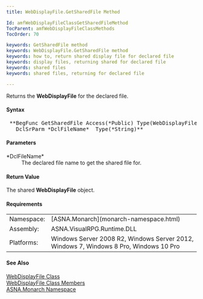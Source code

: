 ```yaml
---
title: WebDisplayFile.GetSharedFile Method

Id: amfWebDisplayFileClassGetSharedFileMethod
TocParent: amfWebDisplayFileClassMethods
TocOrder: 70

keywords: GetSharedFile method
keywords: WebDisplayFile.GetSharedFile method
keywords: how to, return shared display file for declared file
keywords: display files, returning shared for declared file
keywords: shared files
keywords: shared files, returning for declared file

---
```


Returns the **WebDisplayFile** for the declared file.

#### Syntax
<pre class="prettyprint"> **BegFunc GetSharedFile Access(*Public) Type(WebDisplayFile)
   DclSrParm *DclFileName*  Type(*String)** </pre>

#### Parameters
<dl>
        <dt>
 *DclFileName* 
        </dt>
        <dd>The declared file name to get the shared file for.</dd>
</dl>
<!--mine -->

#### Return Value
The shared **WebDisplayFile** object.
<!-- -->

#### Requirements
<table class="dttable" cellspacing="0" cellpadding="4" width="60%">
           <colgroup>
            <col width="15%" style="font-weight:bold" />
            <col width="85%" />
          </colgroup>
          <tr>
            <td>Namespace:</td>
            <td>[ASNA.Monarch](monarch-namespace.html)</td>
          </tr>
          <tr>
            <td>Assembly:</td>
            <td>ASNA.VisualRPG.Runtime.DLL</td>
          </tr>
         <tr>
            <td>Platforms:</td>
            <td>Windows Server 2008 R2, Windows Server 2012,  Windows 7, Windows 8 Pro, Windows 10 Pro</td>
         </tr>
</table>

<!-- end -->

#### See Also
[ WebDisplayFile Class](web-display-file-class.html) <br /> [ WebDisplayFile Class Members](web-display-file-class-members.html) <br /> [ASNA.Monarch Namespace](monarch-namespace.html)
